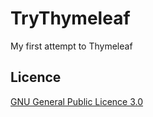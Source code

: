# TryThymeleaf

My first attempt to Thymeleaf

## Licence

[GNU General Public Licence 3.0](LICENSE)

